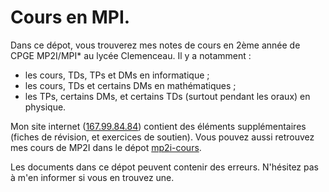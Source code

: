 # Cours en MPI.

Dans ce dépot, vous trouverez mes notes de cours en 2ème année de CPGE MP2I/MPI\* au lycée Clemenceau.
Il y a notamment :
- les cours, TDs, TPs et DMs en informatique ;
- les cours, TDs et certains DMs en mathématiques ;
- les TPs, certains DMs, et certains TDs (surtout pendant les oraux) en physique.

Mon site internet ([167.99.84.84](http://167.99.84.84/)) contient des éléments supplémentaires (fiches de révision, et exercices de soutien).
Vous pouvez aussi retrouvez mes cours de MP2I dans le dépot [mp2i-cours](https://github.com/hugo-s29/mp2i-cours).

Les documents dans ce dépot peuvent contenir des erreurs. N'hésitez pas à m'en informer si vous en trouvez une.
